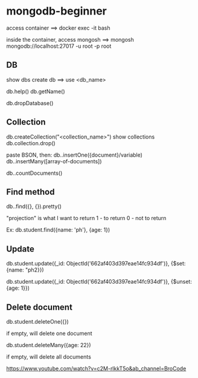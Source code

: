 # mongodb-beginner


access container ==> docker exec -it <container> bash

inside the container, access mongosh ==> mongosh mongodb://localhost:27017 -u root -p root


## DB
show dbs
create db ==> use <db_name>

db.help()
db.getName()

db.dropDatabase()


## Collection
db.createCollection("<collection_name>")
show collections
db.collection.drop()

paste BSON, then:
db.<collection>.insertOne({document}/variable)
db.<collection>.insertMany([array-of-documents])

db.<collection>.countDocuments()


## Find method
db.<collection>.find({<criteria>}, {<projection>}).pretty()

"projection" is what I want to return
1 - to return
0 - not to return

Ex:
db.student.find({name: 'ph'}, {age: 1})

## Update
db.student.update({_id: ObjectId('662af403d397eae14fc934df')}, {$set: {name: "ph2}})

db.student.update({_id: ObjectId('662af403d397eae14fc934df')}, {$unset: {age: 1}})


## Delete document
db.student.deleteOne({<document-id>})

if empty, will delete one document

db.student.deleteMany({age: 22})

if empty, will delete all documents

https://www.youtube.com/watch?v=c2M-rlkkT5o&ab_channel=BroCode